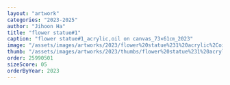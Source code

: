 ```yaml
---
layout: "artwork"
categories: "2023-2025"
author: "Jihoon Ha"
title: "flower statue#1"
caption: "flower statue#1_acrylic,oil on canvas_73×61㎝_2023"
image: "/assets/images/artworks/2023/flower%20statue%231%20acrylic%2Coil%20on%20canvas%2073x61cm%202023.jpg"
thumb: "/assets/images/artworks/2023/thumbs/flower%20statue%231%20acrylic%2Coil%20on%20canvas%2073x61cm%202023.jpg"
order: 25990501
sizeScore: 05
orderByYear: 2023
---
```

